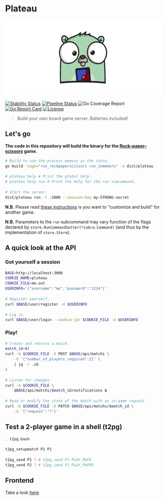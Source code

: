# Plateau

<p align="center">
    <img src="docs/content/assets/img/plateau-logo.png" alt="Plateau" title="Plateau" />
</p>

[![Stability Status](https://img.shields.io/badge/stability-work_in_progress-red.svg)](https://github.com/orangemug/stability-badges)
[![Pipeline Status](https://gitlab.com/le-garff-yoann/plateau/badges/master/pipeline.svg)](https://gitlab.com/le-garff-yoann/plateau/pipelines)
![Go Coverage Report](https://gitlab.com/le-garff-yoann/plateau/badges/master/coverage.svg?job=go:test)
[![Go Report Card](https://goreportcard.com/badge/github.com/le-garff-yoann/plateau)](https://goreportcard.com/report/github.com/le-garff-yoann/plateau)
[![License](https://img.shields.io/badge/License-Apache%202.0-blue.svg)](LICENSE)

> Build your own board game server. Batteries included!

## Let's go

**The code in this repository will build the binary for the [Rock–paper–scissors](https://en.wikipedia.org/wiki/Rock%E2%80%93paper%E2%80%93scissors) game.**

```bash
# Build to use the process memory as the store.
go build -tags="run_rockpaperscissors run_inmemory" -o dist/plateau 
 
# plateau help # Print the global help.
# plateau help run # Print the help for the run subcommand.

# Start the server.
dist/plateau run -l :3000 --session-key my-STRONG-secret
```

**N.B.** Please read [these instructions](CUSTOMIZING.md) is you want to "customize and build" for another game.

**N.B.** Parameters to the `run` subcommand may vary function of the flags declared by `store.RunCommandSetter(*cobra.Command)` (and thus by the implementation of `store.Store`).

## A quick look at the API

### Got yourself a session

```bash
BASE=http://localhost:3000
COOKIE_NAME=plateau
COOKIE_FILE=me.out
USERINFO='{"username":"me","password":"1234"}'

# Register yourself.
curl $BASE/user/register -d $USERINFO

# Log in.
curl $BASE/user/login --cookie-jar $COOKIE_FILE -d $USERINFO
```

### Play!

```bash
# Create and returns a match.
match_id=$(
curl -b $COOKIE_FILE -X POST $BASE/api/matchs \
    -d '{"number_of_players_required":2}' \
    | jq -r .id
)

# Listen for changes.
curl -b $COOKIE_FILE \
    $BASE/api/matchs/$match_id/notifications &

# Read or modify the state of the match with an in-game request.
curl -b $COOKIE_FILE -X PATCH $BASE/api/matchs/$match_id \
    -d '{"request":"?"}'
```

## Test a 2-player game in a shell (t2pg)

```bash
. t2pg.bash

t2pg_setupmatch P1 P2

t2pg_send P1 ? # t2pg_send P1 PLAY_ROCK
t2pg_send P2 ? # t2pg_send P1 PLAY_PAPER
```

## Frontend

Take a look [here](vue/plateau/).
